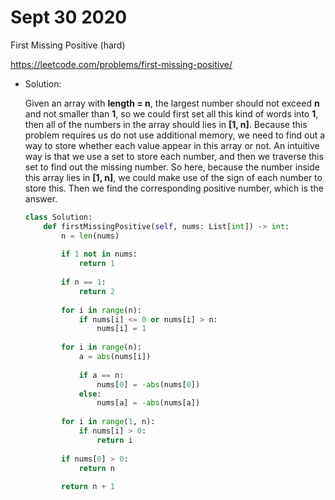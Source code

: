 # Sept 30 2020
First Missing Positive (hard)

https://leetcode.com/problems/first-missing-positive/
- Solution: 

    Given an array with **length = n**, the largest number should not exceed **n** and not smaller than **1**, so we could first set all this kind of words into **1**, then all of the numbers in the array should lies in **[1, n]**. Because this problem requires us do not use additional memory, we need to find out a way to store whether each value appear in this array or not. An intuitive way is that we use a set to store each number, and then we traverse this set to find out the missing number. So here, because the number inside this array lies in **[1, n]**, we could make use of the sign of each number to store this. Then we find the corresponding positive number, which is the answer.

    ```python
    class Solution:
        def firstMissingPositive(self, nums: List[int]) -> int:
            n = len(nums)
            
            if 1 not in nums:
                return 1
            
            if n == 1:
                return 2
            
            for i in range(n):
                if nums[i] <= 0 or nums[i] > n:
                    nums[i] = 1
            
            for i in range(n):
                a = abs(nums[i])
                
                if a == n:
                    nums[0] = -abs(nums[0])
                else:
                    nums[a] = -abs(nums[a])
            
            for i in range(1, n):
                if nums[i] > 0:
                    return i
            
            if nums[0] > 0:
                return n
            
            return n + 1
    ```